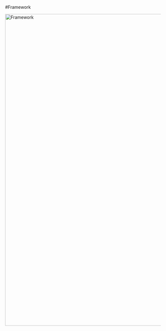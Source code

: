 #Framework

<img width="1011" alt="Framework" src="https://github.com/sanjith23/Sanjith_HM/assets/54523119/bfdc3284-b811-4b5e-8487-d6ee87e593e2">
